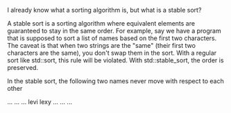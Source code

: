 I already know what a sorting algorithm is, but what is a stable sort?

A stable sort is a sorting algorithm where equivalent elements are guaranteed to stay in the same order. For example, say we have a program that is supposed to sort a list of names based on the first two characters. The caveat is that when two strings are the "same" (their first two characters are the same), you don't swap them in the sort. With a regular sort like std::sort, this rule will be violated. With std::stable_sort, the order is preserved.

In the stable sort, the following two names never move with respect to each other

...
...
...
levi
lexy
...
...
...

